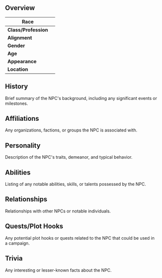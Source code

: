 ## Overview
| **Race**             |     |
| -------------------- | --- |
| **Class/Profession** |     |
| **Alignment**        |     |
| **Gender**           |     |
| **Age**              |     |
| **Appearance**       |     |
| **Location**         |     |
## History
Brief summary of the NPC's background, including any significant events or milestones.
## Affiliations
Any organizations, factions, or groups the NPC is associated with.
## Personality
Description of the NPC's traits, demeanor, and typical behavior.
## Abilities
Listing of any notable abilities, skills, or talents possessed by the NPC.
## Relationships
Relationships with other NPCs or notable individuals.
## Quests/Plot Hooks
Any potential plot hooks or quests related to the NPC that could be used in a campaign.
## Trivia
Any interesting or lesser-known facts about the NPC.